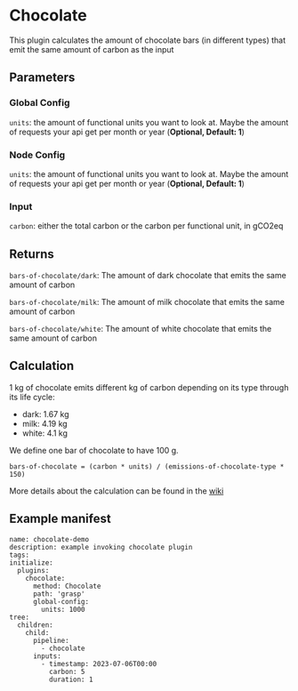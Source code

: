 # Chocolate

This plugin calculates the amount of chocolate bars (in different types) that emit the same amount of carbon as the input

## Parameters

### Global Config

`units`: the amount of functional units you want to look at. Maybe the amount of requests your api get per month or year (**Optional, Default: 1**)

### Node Config

`units`: the amount of functional units you want to look at. Maybe the amount of requests your api get per month or year (**Optional, Default: 1**)

### Input

`carbon`: either the total carbon or the carbon per functional unit, in gCO2eq

## Returns

`bars-of-chocolate/dark`: The amount of dark chocolate that emits the same amount of carbon

`bars-of-chocolate/milk`: The amount of milk chocolate that emits the same amount of carbon

`bars-of-chocolate/white`: The amount of white chocolate that emits the same amount of carbon

## Calculation

1 kg of chocolate emits different kg of carbon depending on its type through its life cycle:
* dark: 1.67 kg
* milk: 4.19 kg
* white: 4.1 kg

We define one bar of chocolate to have 100 g.

```
bars-of-chocolate = (carbon * units) / (emissions-of-chocolate-type * 150)
```

More details about the calculation can be found in the [wiki](https://github.com/hoernschen/grasp/wiki)

## Example manifest

```
name: chocolate-demo
description: example invoking chocolate plugin
tags:
initialize:
  plugins:
    chocolate:
      method: Chocolate
      path: 'grasp'
      global-config:
        units: 1000
tree:
  children:
    child:
      pipeline:
        - chocolate 
      inputs:
        - timestamp: 2023-07-06T00:00
          carbon: 5
          duration: 1
```
